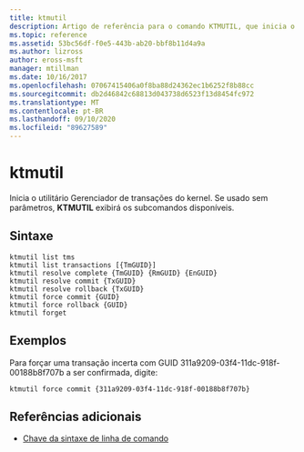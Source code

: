 ```yaml
---
title: ktmutil
description: Artigo de referência para o comando KTMUTIL, que inicia o utilitário Gerenciador de transações do kernel.
ms.topic: reference
ms.assetid: 53bc56df-f0e5-443b-ab20-bbf8b11d4a9a
ms.author: lizross
author: eross-msft
manager: mtillman
ms.date: 10/16/2017
ms.openlocfilehash: 07067415406a0f8ba88d24362ec1b6252f8b88cc
ms.sourcegitcommit: db2d46842c68813d043738d6523f13d8454fc972
ms.translationtype: MT
ms.contentlocale: pt-BR
ms.lasthandoff: 09/10/2020
ms.locfileid: "89627589"
---
```

# <a name="ktmutil"></a>ktmutil

Inicia o utilitário Gerenciador de transações do kernel. Se usado sem parâmetros, **KTMUTIL** exibirá os subcomandos disponíveis.

## <a name="syntax"></a>Sintaxe

```
ktmutil list tms
ktmutil list transactions [{TmGUID}]
ktmutil resolve complete {TmGUID} {RmGUID} {EnGUID}
ktmutil resolve commit {TxGUID}
ktmutil resolve rollback {TxGUID}
ktmutil force commit {GUID}
ktmutil force rollback {GUID}
ktmutil forget
```

## <a name="examples"></a>Exemplos


Para forçar uma transação incerta com GUID 311a9209-03f4-11dc-918f-00188b8f707b a ser confirmada, digite:

```
ktmutil force commit {311a9209-03f4-11dc-918f-00188b8f707b}
```

## <a name="additional-references"></a>Referências adicionais

- [Chave da sintaxe de linha de comando](command-line-syntax-key.md)